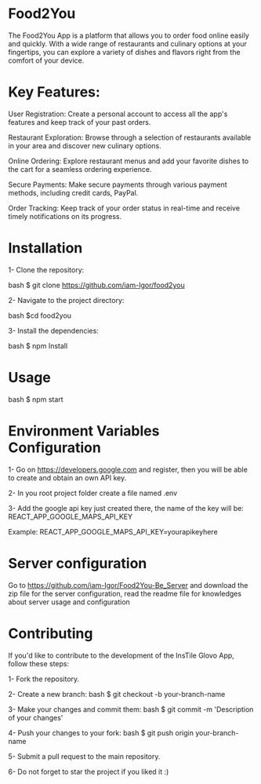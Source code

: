 # Food2You

The Food2You App is a platform that allows you to order food online easily and quickly. With a wide range of restaurants and culinary options at your fingertips, you can explore a variety of dishes and flavors right from the comfort of your device.

# Key Features:

User Registration: Create a personal account to access all the app's features and keep track of your past orders.

Restaurant Exploration: Browse through a selection of restaurants available in your area and discover new culinary options.

Online Ordering: Explore restaurant menus and add your favorite dishes to the cart for a seamless ordering experience.

Secure Payments: Make secure payments through various payment methods, including credit cards, PayPal.

Order Tracking: Keep track of your order status in real-time and receive timely notifications on its progress.

# Installation

1- Clone the repository:

bash $ git clone https://github.com/iam-Igor/food2you

2- Navigate to the project directory:

bash $cd food2you

3- Install the dependencies:

bash $ npm Install

# Usage

bash $ npm start

# Environment Variables Configuration

1- Go on https://developers.google.com and register, then you will be able to create and obtain an own API key.

2- In you root project folder create a file named .env

3- Add the google api key just created there, the name of the key will be: REACT_APP_GOOGLE_MAPS_API_KEY

Example: REACT_APP_GOOGLE_MAPS_API_KEY=yourapikeyhere

# Server configuration

Go to https://github.com/iam-Igor/Food2You-Be_Server and download the zip file for the server configuration, read the readme file for knowledges about server usage and configuration

# Contributing

If you'd like to contribute to the development of the InsTile Glovo App, follow these steps:

1- Fork the repository.

2- Create a new branch:
bash $ git checkout -b your-branch-name

3- Make your changes and commit them:
bash $ git commit -m 'Description of your changes'

4- Push your changes to your fork:
bash $ git push origin your-branch-name

5- Submit a pull request to the main repository.

6- Do not forget to star the project if you liked it :)
